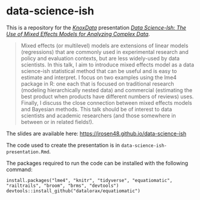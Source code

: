 # data-science-ish

This is a repository for the [*KnoxData*](https://knoxdata.org/) presentation [*Data Science-Ish: The Use of Mixed Effects Models for Analyzing Complex Data*](https://www.meetup.com/knoxdata/events/261106895/).

> Mixed effects (or multilevel) models are extensions of linear models (regressions) that are commonly used in experimental research and policy and evaluation contexts, but are less widely-used by data scientists. In this talk, I aim to introduce mixed effects model as a data science-ish statistical method that can be useful and is easy to estimate and interpret. I focus on two examples using the lme4 package in R: one each that is focused on traditional research (modeling hierarchically nested data) and commercial (estimating the best product when products have different numbers of reviews) uses. Finally, I discuss the close connection between mixed effects models and Bayesian methods. This talk should be of interest to data scientists and academic researchers (and those somewhere in between or in related fields!).

The slides are available here: https://jrosen48.github.io/data-science-ish

The code used to create the presentation is in `data-science-ish-presentation.Rmd`.

The packages required to run the code can be installed with the following command:

```{r}
install.packages("lme4", "knitr", "tidyverse", "equatiomatic", "railtrails", "broom", "brms", "devtools")
devtools::install_github("datalorax/equatiomatic")
```